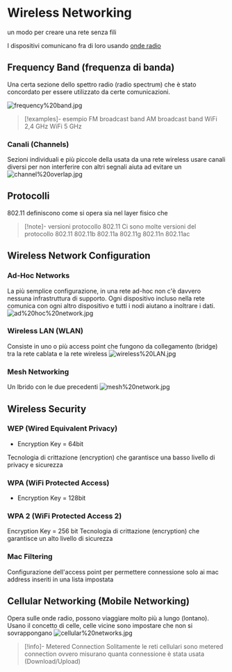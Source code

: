 # Wireless Networking
un modo per creare una rete senza fili

I dispositivi comunicano fra di loro usando [onde radio](Studio/It%20Support/Bits%20and%20Bytes%20of%20Networking/Physical%20Layer.md)

## Frequency Band (frequenza di banda)
Una certa sezione dello spettro radio (radio spectrum) che è stato concordato per essere utilizzato da certe comunicazioni.

![frequency%20band.jpg](Studio/It%20Support/WebPages/Week%205%20Google%20IT%20Support%20Professional%20Certificate%2012%20%20Course%202%20WEEK%205%20Connecting%20to%20the%20Internet%20%E2%80%94%20Steemit/frequency%20band.jpg)

>[!examples]- esempio
>FM broadcast band
>AM broadcast band
>WiFi 2,4 GHz
>WiFi 5 GHz

### Canali (Channels)
Sezioni individuali e più piccole della [](Studio/It%20Support/Bits%20and%20Bytes%20of%20Networking/Wireless%20Technologies.md#Frequency%20Band%20frequenza%20di%20banda%7Cfrequency%20band) usata da una rete wireless usare canali diversi per non interferire con altri segnali aiuta ad evitare un [](Studio/It%20Support/Bits%20and%20Bytes%20of%20Networking/Alcuni%20Dispositivi%20di%20Rete.md#^3b7c91%7Ccollision%20domain)
![channel%20overlap.jpg](Studio/It%20Support/WebPages/Week%205%20Google%20IT%20Support%20Professional%20Certificate%2012%20%20Course%202%20WEEK%205%20Connecting%20to%20the%20Internet%20%E2%80%94%20Steemit/channel%20overlap.jpg)


## Protocolli
802.11 definiscono come si opera sia nel layer fisico che [](Studio/It%20Support/Bits%20and%20Bytes%20of%20Networking/Data-Link%20Layer.md#WI-FI%20Frame%7Clayer%20data-link) 

>[!note]- versioni protocollo 802.11
>Ci sono molte versioni del protocollo 802.11
>802.11b
>802.11a
>802.11g
>802.11n
>802.11ac

## Wireless Network Configuration
### Ad-Hoc Networks
La più semplice configurazione, in una rete ad-hoc non c'è davvero nessuna infrastruttura di supporto. Ogni dispositivo incluso nella rete comunica con ogni altro dispositivo e tutti i nodi aiutano a inoltrare i dati.
![ad%20hoc%20network.jpg](Studio/It%20Support/WebPages/Week%205%20Google%20IT%20Support%20Professional%20Certificate%2012%20%20Course%202%20WEEK%205%20Connecting%20to%20the%20Internet%20%E2%80%94%20Steemit/ad%20hoc%20network.jpg)
### Wireless LAN (WLAN)
Consiste in uno o più access point che fungono da collegamento (bridge) tra la rete cablata e la rete wireless
![wireless%20LAN.jpg](Studio/It%20Support/WebPages/Week%205%20Google%20IT%20Support%20Professional%20Certificate%2012%20%20Course%202%20WEEK%205%20Connecting%20to%20the%20Internet%20%E2%80%94%20Steemit/wireless%20LAN.jpg)
### Mesh Networking
Un Ibrido con le due precedenti
![mesh%20network.jpg](Studio/It%20Support/WebPages/Week%205%20Google%20IT%20Support%20Professional%20Certificate%2012%20%20Course%202%20WEEK%205%20Connecting%20to%20the%20Internet%20%E2%80%94%20Steemit/mesh%20network.jpg)

## Wireless Security
### WEP (Wired Equivalent Privacy)
- Encryption Key = 64bit

Tecnologia di crittazione (encryption) che garantisce una basso livello di privacy e sicurezza

### WPA (WiFi Protected Access)
- Encryption Key = 128bit
### WPA 2 (WiFi Protected Access 2)
Encryption Key = 256 bit
Tecnologia di crittazione (encryption) che garantisce un alto livello di sicurezza

### Mac Filtering
Configurazione dell'access point per permettere connessione solo ai mac address inseriti in una lista impostata


## Cellular Networking (Mobile Networking)
Opera sulle onde radio, possono viaggiare molto più a lungo (lontano). Usano il concetto di celle, celle vicine sono impostare [](Studio/It%20Support/Bits%20and%20Bytes%20of%20Networking/Wireless%20Technologies.md#Frequency%20Band%20frequenza%20di%20banda%7Cbande) che non si sovrappongano
![cellular%20networks.jpg](Studio/It%20Support/WebPages/Week%205%20Google%20IT%20Support%20Professional%20Certificate%2012%20%20Course%202%20WEEK%205%20Connecting%20to%20the%20Internet%20%E2%80%94%20Steemit/cellular%20networks.jpg)
>[!info]- Metered Connection
>Solitamente le reti cellulari sono metered connection ovvero misurano quanta connessione è stata usata (Download/Upload)




